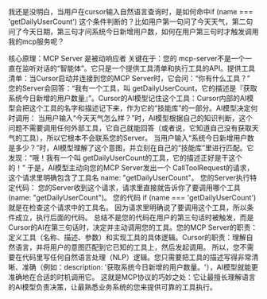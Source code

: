 我还是没明白，当用户在cursor输入自然语言查询时，是如何命中if (name === 'getDailyUserCount') 这个条件判断的？比如用户第一句问了今天天气，第二句问了今天日期，第三句才问系统今日新增用户数，如何在用户第三句时才触发调用我的mcp服务呢？

核心原理：MCP Server 是被动响应者
关键在于：您的 mcp-server不是一个一直在监听对话的“智能体”。它只是一个​​提供工具清单和执行工具的API​​。
​​提供工具清单​​：当Cursor启动并连接到您的MCP Server时，它会问：“你有什么工具？” 您的Server会回答：“我有一个工具，叫 getDailyUserCount，它的描述是『获取系统今日新增的用户数量』”。
​​Cursor的AI模型记住这个工具​​：Cursor内部的AI模型会把这个工具的名字和描述记下来，作为它的“技能库”的一部分。
​​AI模型决定何时调用​​：
当用户输入“今天天气怎么样？”时，AI模型根据自己的知识判断，​​这个问题不需要调用任何外部工具​​，它自己就能回答（或者说，它知道自己没有获取天气的工具），所以它根本不会联系您的Server。
当用户输入“系统今日新增用户数是多少？”时，AI模型​​理解了这个意图​​，并立刻在自己的“技能库”里进行匹配。它发现：“哦！我有一个叫 getDailyUserCount的工具，它的描述正好是干这个的！”
于是，AI模型​​主动​​向您的MCP Server发出一个 CallToolRequest的请求，这个请求里明确包含了工具名 name: "getDailyUserCount"。
​​您的Server执行特定代码​​：
您的Server收到这个请求，​​请求里直接就告诉你了要调用哪个工具​​ (name: "getDailyUserCount")。
您的代码 if (name === 'getDailyUserCount')就是在检查这个请求中的工具名。
因为请求里明确说了要调用这个工具，所以条件成立，执行后面的代码。
总结
​​不是您的代码在用户的第三句话时被触发，而是Cursor的AI在第三句话时，决定并主动调用您的工具。​​
​​您的MCP Server的职责​​：定义工具（名称、描述、参数）和实现工具的具体逻辑。
​​Cursor的职责​​：理解自然语言，并将用户的意图匹配到它已知的工具上，然后发起调用。
所以，您不需要在代码里写任何自然语言处理（NLP）逻辑。您只需要​​把工具的描述写得非常清晰、准确​​（例如：description: '获取系统今日新增的用户数量。'），AI模型就能更准确地在合适的时机调用它。
这就是MCP协议的巧妙之处：它让最擅长理解语言的AI模型负责决策，让最熟悉业务系统的您来提供可靠的工具执行。
